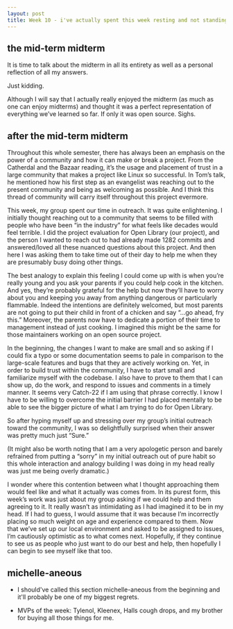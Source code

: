 ```yaml
---
layout: post
title: Week 10 - i've actually spent this week resting and not standing
---
```


## the mid-term midterm

It is time to talk about the midterm in all its entirety as well as a personal reflection of all my answers.

<!--more-->

Just kidding.

Although I will say that I actually really enjoyed the midterm (as much as one can enjoy midterms) and thought it was a perfect representation of everything we’ve learned so far. If only it was open source. Sighs.

## after the mid-term midterm

Throughout this whole semester, there has always been an emphasis on the power of a community and how it can make or break a project. From the Catherdal and the Bazaar reading, it’s the usage and placement of trust in a large community that makes a project like Linux so successful. In Tom’s talk, he mentioned how his first step as an evangelist was reaching out to the present community and being as welcoming as possible. And I think this thread of community will carry itself throughout this project evermore.

This week, my group spent our time in outreach. It was quite enlightening. I initially thought reaching out to a community that seems to be filled with people who have been “in the industry” for what feels like decades would feel terrible. I did the project evaluation for Open Library (our project), and the person I wanted to reach out to had already made 1282 commits and answered/loved all these nuanced questions about this project. And then here I was asking them to take time out of their day to help me when they are presumably busy doing other things.

The best analogy to explain this feeling I could come up with is when you’re really young and you ask your parents if you could help cook in the kitchen. And yes, they’re probably grateful for the help but now they’ll have to worry about you and keeping you away from anything dangerous or particularly flammable. Indeed the intentions are definitely welcomed, but most parents are not going to put their child in front of a chicken and say “...go ahead, fry this.” Moreover, the parents now have to dedicate a portion of their time to management instead of just cooking. I imagined this might be the same for those maintainers working on an open source project.

In the beginning, the changes I want to make are small and so asking if I could fix a typo or some documentation seems to pale in comparison to the large-scale features and bugs that they are actively working on. Yet, in order to build trust within the community, I have to start small and familiarize myself with the codebase. I also have to prove to them that I can show up, do the work, and respond to issues and comments in a timely manner. It seems very Catch-22 if I am using that phrase correctly. I know I have to be willing to overcome the initial barrier I had placed mentally to be able to see the bigger picture of what I am trying to do for Open Library.

So after hyping myself up and stressing over my group’s initial outreach toward the community, I was so delightfully surprised when their answer was pretty much just “Sure.”

(It might also be worth noting that I am a very apologetic person and barely refrained from putting a “sorry” in my initial outreach out of pure habit so this whole interaction and analogy building I was doing in my head really was just me being overly dramatic.)

I wonder where this contention between what I thought approaching them would feel like and what it actually was comes from. In its purest form, this week’s work was just about my group asking if we could help and them agreeing to it. It really wasn’t as intimidating as I had imagined it to be in my head. If I had to guess, I would assume that it was because I’m incorrectly placing so much weight on age and experience compared to them. Now that we’ve set up our local environment and asked to be assigned to issues, I’m cautiously optimistic as to what comes next. Hopefully, if they continue to see us as people who just want to do our best and help, then hopefully I can begin to see myself like that too.

## michelle-aneous

- I should've called this section michelle-aneous from the beginning and it'll probably be one of my biggest regrets.

- MVPs of the week: Tylenol, Kleenex, Halls cough drops, and my brother for buying all those things for me.
